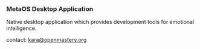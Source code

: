 ### MetaOS Desktop Application ###
Native desktop application which provides development tools for emotional intelligence.

contact: [kara@openmastery.org](mailto:kara@openmastery.org)
